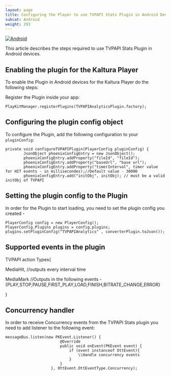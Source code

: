 ```yaml
---
layout: page
title: Configuring the Player to use TVPAPI Stats Plugin in Android Devices
subcat: Android
weight: 293
---
```


[![Android](https://img.shields.io/badge/Android-Supported-green.svg)](https://github.com/kaltura/player-sdk-native-ios)


This article describes the steps required to use TVPAPI Stats Plugin in Android devices.

## Enabling the plugin for the Kaltura Player  

To enable the Plugin in Android devices for the Kaltura Player do the following steps:

Register the Plugin inside your app:

```
PlayKitManager.registerPlugins(TVPAPIAnalyticsPlugin.factory);
```

## Configuring the plugin config object  

To configure the Plugin, add the following configuration to your `pluginConfig`:

```
private void configureTVPAPIPlugin(PlayerConfig pluginConfig) {
        JsonObject phoenixConfigEntry = new JsonObject();
        phoenixConfigEntry.addProperty("fileId", "fileId");
        phoenixConfigEntry.addProperty("baseUrl", "base url");
        phoenixConfigEntry.addProperty("timerInterval", timer value for HIT events - in millisecondes);//Default value - 30000
        phoenixConfigEntry.add("initObj", initObj); // must be a valid initObj of TVPAPI
```

## Setting the plugin config to the Plugin

In order for the Plugin to start loading, you need to set
the plugin config you created -

```
PlayerConfig config = new PlayerConfig();
PlayerConfig.Plugins plugins = config.plugins;
plugins.setPluginConfig("TVPAPIAnalytics" , converterPlugin.toJson()); 
```

## Supported events in the plugin
TVPAPI action Types{

 MediaHit, //outputs every interval time
 
 MediaMark //Outputs in the following events - {PLAY,STOP,PAUSE,FIRST_PLAY,LOAD,FINISH,BITRATE_CHANGE,ERROR}
 
}

## Concurrency handler 
In order to receive Concurrency events from the TVPAPI Stats plugin you need to
add listener to the following event:

```
messageBus.listen(new PKEvent.Listener() {
                        @Override
                        public void onEvent(PKEvent event) {
                            if (event instanceof OttEvent){
                                \\Handle concurrency events
                            }
                        }
                    }, OttEvent.OttEventType.Concurrency);
                    
```
